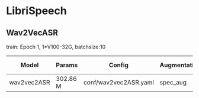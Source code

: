 # LibriSpeech

## Wav2VecASR
train: Epoch 1, 1*V100-32G, batchsize:10

| Model | Params | Config | Augmentation| Test set | Decode method | WER |  
| --- | --- | --- | --- | --- | --- | --- |
| wav2vec2ASR | 302.86 M | conf/wav2vec2ASR.yaml | spec_aug | test-clean | greedy search | 0.019% |  
